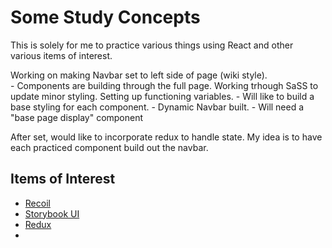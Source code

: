 # Some Study Concepts

This is solely for me to practice various things using React and other various items of interest.

Working on making Navbar set to left side of page (wiki style).  
    - Components are building through the full page.  Working trhough SaSS to update minor styling.  Setting up functioning variables.
    - Will like to build a base styling for each component.
    - Dynamic Navbar built.
    - Will need a "base page display" component

After set, would like to incorporate redux to handle state.  My idea is to have each practiced component build out the navbar.

## Items of Interest

- [Recoil](https://recoiljs.org/)
- [Storybook UI](https://storybook.js.org/)
- [Redux](https://react-redux.js.org/)
- 